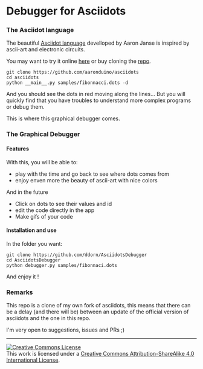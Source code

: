 # Debugger for Asciidots


### The Asciidot language
The beautiful [Asciidot language](https://github.com/aaronduino/asciidots) 
develloped by Aaron Janse is inspired by ascii-art and electronic circuits.

You may want to try it online [here](https://asciidots.herokuapp.com/)
or buy cloning the [repo](https://github.com/aaronduino/asciidots).

    git clone https://github.com/aaronduino/asciidots
    cd asciidots
    python __main__.py samples/fibonnacci.dots -d

And you should see the dots in red moving along the lines...
But you will quickly find that you have troubles to understand more complex programs or debug them.

This is where this graphical debugger comes.

### The Graphical Debugger

#### Features
With this, you will be able to:
- play with the time and go back to see where dots comes from
- enjoy enven more the beauty of ascii-art with nice colors

And in the future
- Click on dots to see their values and id
- edit the code directly in the app
- Make gifs of your code 

#### Installation and use

In the folder you want:
    
    git clone https://github.com/ddorn/AsciidotsDebugger
    cd AsciidotsDebugger
    python debugger.py samples/fibonnaci.dots

And enjoy it !

### Remarks

This repo is a clone of my own fork of asciidots, this means that there can be a delay (and there will be) 
between an update of the official version of asciidots and the one in this repo.

I'm very open to suggestions, issues and PRs ;)

---

<a rel="license" href="http://creativecommons.org/licenses/by-sa/4.0/"><img alt="Creative Commons License" style="border-width:0" src="https://i.creativecommons.org/l/by-sa/4.0/88x31.png" /></a><br />This work is licensed under a <a rel="license" href="http://creativecommons.org/licenses/by-sa/4.0/">Creative Commons Attribution-ShareAlike 4.0 International License</a>.
